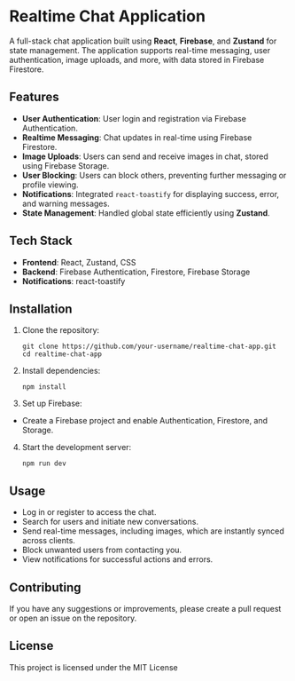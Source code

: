 # Realtime Chat Application

A full-stack chat application built using **React**, **Firebase**, and **Zustand** for state management. The application supports real-time messaging, user authentication, image uploads, and more, with data stored in Firebase Firestore.

## Features

- **User Authentication**: User login and registration via Firebase Authentication.
- **Realtime Messaging**: Chat updates in real-time using Firebase Firestore.
- **Image Uploads**: Users can send and receive images in chat, stored using Firebase Storage.
- **User Blocking**: Users can block others, preventing further messaging or profile viewing.
- **Notifications**: Integrated `react-toastify` for displaying success, error, and warning messages.
- **State Management**: Handled global state efficiently using **Zustand**.

## Tech Stack

- **Frontend**: React, Zustand, CSS
- **Backend**: Firebase Authentication, Firestore, Firebase Storage
- **Notifications**: react-toastify

## Installation

1. Clone the repository:
   ```
   git clone https://github.com/your-username/realtime-chat-app.git
   cd realtime-chat-app
   ```

2. Install dependencies:
   ```
   npm install
   ```

3. Set up Firebase:
- Create a Firebase project and enable Authentication, Firestore, and Storage.

4. Start the development server:
    ```
    npm run dev
    ```

## Usage
- Log in or register to access the chat.
- Search for users and initiate new conversations.
- Send real-time messages, including images, which are instantly synced across clients.
- Block unwanted users from contacting you.
- View notifications for successful actions and errors.

## Contributing
If you have any suggestions or improvements, please create a pull request or open an issue on the repository.

## License
This project is licensed under the MIT License